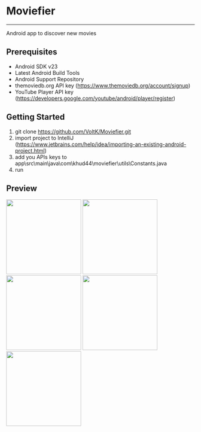 # Moviefier
***

Android app to discover new movies

## Prerequisites

* Android SDK v23
* Latest Android Build Tools
* Android Support Repository
* themoviedb.org API key (https://www.themoviedb.org/account/signup)
* YouTube Player API key (https://developers.google.com/youtube/android/player/register)

## Getting Started

1. git clone https://github.com/VoltK/Moviefier.git
2. import project to IntelliJ (https://www.jetbrains.com/help/idea/importing-an-existing-android-project.html)
3. add you APIs keys to app\src\main\java\com\khud44\moviefier\utils\Constants.java
4. run

## Preview

<img src = "https://user-images.githubusercontent.com/42512548/66279170-4f412d80-e875-11e9-89a7-06959722caea.jpg" width="200">
<img src = "https://user-images.githubusercontent.com/42512548/66279163-481a1f80-e875-11e9-931c-46bfa3e92028.jpg" width="200">
<img src = "https://user-images.githubusercontent.com/42512548/66279164-49e3e300-e875-11e9-88ef-1f462e71e9cf.jpg" width="200">
<img src = "https://user-images.githubusercontent.com/42512548/66279167-4bada680-e875-11e9-9304-81bfac9f164f.jpg" width="200">
<img src = "https://user-images.githubusercontent.com/42512548/66279168-4c463d00-e875-11e9-99e4-994019d43414.jpg" width="200">

